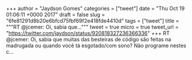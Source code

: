 
+++
author = "Jaydson Gomes"
categories = ["tweet"]
date = "Thu Oct 19 01:06:11 +0000 2017"
draft = false
slug = "6fe81291d8b20e6bfcd75fbf69f2e418fde4410d"
tags = ["tweet"]
title = """RT @jcemer: Oi, sabia que..."""
tweet = true
micro = true
tweet_url = "https://twitter.com/jaydson/status/920818327236366336"
+++
RT @jcemer: Oi, sabia que muitas das besteiras de código são feitas na madrugada ou quando você tá esgotado/com sono? Não programe nestes c…
